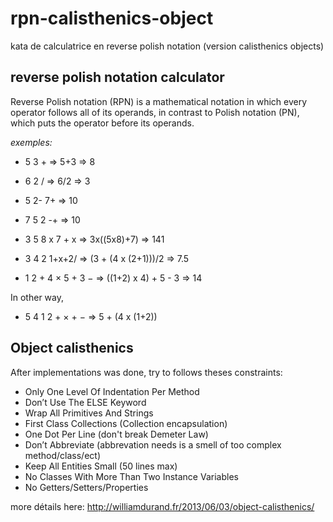 # rpn-calisthenics-object
kata de calculatrice en reverse polish notation (version calisthenics objects)


## reverse polish notation calculator

Reverse Polish notation (RPN) is a mathematical notation in which every operator follows all of its operands, in contrast to Polish notation (PN), which puts the operator before its operands.

_exemples:_

- 5 3 + => 5+3 => 8

- 6 2 /  => 6/2 => 3

- 5 2- 7+ => 10

- 7 5 2 -+ => 10

- 3 5 8 x 7 + x => 3x((5x8)+7) => 141

- 3 4 2 1+x+2/ => (3 + (4 x (2+1)))/2 => 7.5 

- 1 2 + 4 × 5 + 3 − => ((1+2) x 4) + 5 - 3 => 14

In other way,

- 5 4 1 2 + × + − => 5 + (4 x (1+2)) 


## Object calisthenics
After implementations was done, try to follows theses constraints:

- Only One Level Of Indentation Per Method
- Don’t Use The ELSE Keyword
- Wrap All Primitives And Strings
- First Class Collections (Collection encapsulation)
- One Dot Per Line (don't break Demeter Law)
- Don’t Abbreviate (abbrevation needs is a smell of too complex method/class/ect)
- Keep All Entities Small (50 lines max)
- No Classes With More Than Two Instance Variables
- No Getters/Setters/Properties

more détails here: http://williamdurand.fr/2013/06/03/object-calisthenics/



